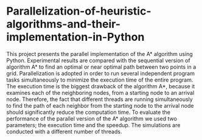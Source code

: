 # Parallelization-of-heuristic-algorithms-and-their-implementation-in-Python
This project presents the parallel implementation of the A* algorithm using Python. Experimental results are compared with the sequential version of algorithm A* to find an optimal or near optimal path between two points in a grid. Parallelization is adopted in order to run several independent program tasks simultaneously to minimize the execution time of the entire program. The execution time is the biggest drawback of the algorithm A*, because it examines each of the neighboring nodes, from a starting node to an arrival node. Therefore, the fact that different threads are running simultaneously to find the path of each neighbor from the starting node to the arrival node should significantly reduce the computation time. To evaluate the performance of the parallel version of the A* algorithm we used two parameters; the execution time and the speedup. The simulations are conducted with a different number of threads.
